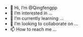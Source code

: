 - 👋 Hi, I’m @Qingfengpp
- 👀 I’m interested in ...
- 🌱 I’m currently learning ...
- 💞️ I’m looking to collaborate on ...
- 📫 How to reach me ...

<!---
Qingfengpp/Qingfengpp is a ✨ special ✨ repository because its `README.md` (this file) appears on your GitHub profile.
You can click the Preview link to take a look at your changes.
--->
